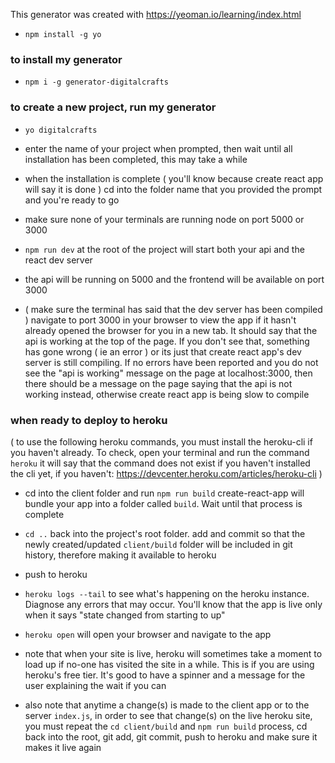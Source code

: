 This generator was created with https://yeoman.io/learning/index.html

- `npm install -g yo`

### to install my generator

- `npm i -g generator-digitalcrafts`

### to create a new project, run my generator

- `yo digitalcrafts`

- enter the name of your project when prompted, then wait until all installation has been completed, this may take a while

- when the installation is complete ( you'll know because create react app will say it is done ) cd into the folder name that you provided the prompt and you're ready to go

- make sure none of your terminals are running node on port 5000 or 3000

- `npm run dev` at the root of the project will start both your api and the react dev server

- the api will be running on 5000 and the frontend will be available on port 3000

- ( make sure the terminal has said that the dev server has been compiled ) navigate to port 3000 in your browser to view the app if it hasn't already opened the browser for you in a new tab. It should say that the api is working at the top of the page. If you don't see that, something has gone wrong ( ie an error ) or its just that create react app's dev server is still compiling. If no errors have been reported and you do not see the "api is working" message on the page at localhost:3000, then there should be a message on the page saying that the api is not working instead, otherwise create react app is being slow to compile

### when ready to deploy to heroku

( to use the following heroku commands, you must install the heroku-cli if you haven't already. To check, open your terminal and run the command `heroku` it will say that the command does not exist if you haven't installed the cli yet, if you haven't: https://devcenter.heroku.com/articles/heroku-cli )

- cd into the client folder and run `npm run build` create-react-app will bundle your app into a folder called `build`. Wait until that process is complete

- `cd ..` back into the project's root folder. add and commit so that the newly created/updated `client/build` folder will be included in git history, therefore making it available to heroku

- push to heroku

- `heroku logs --tail` to see what's happening on the heroku instance. Diagnose any errors that may occur. You'll know that the app is live only when it says "state changed from starting to up"

- `heroku open` will open your browser and navigate to the app

* note that when your site is live, heroku will sometimes take a moment to load up if no-one has visited the site in a while. This is if you are using heroku's free tier. It's good to have a spinner and a message for the user explaining the wait if you can

* also note that anytime a change(s) is made to the client app or to the server `index.js`, in order to see that change(s) on the live heroku site, you must repeat the `cd client/build` and `npm run build` process, cd back into the root, git add, git commit, push to heroku and make sure it makes it live again
